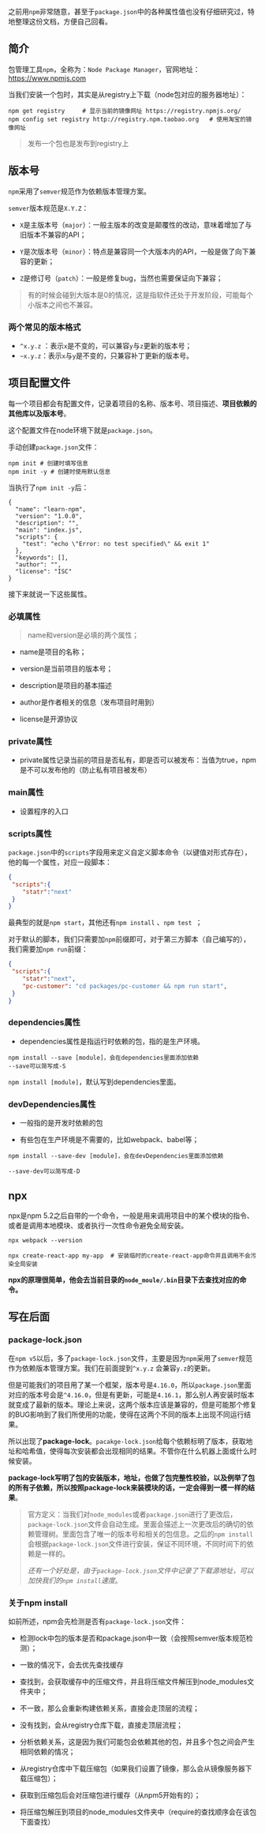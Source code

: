 之前用`npm`非常随意，甚至于`package.json`中的各种属性值也没有仔细研究过，特地整理这份文档，方便自己回看。

## 简介

包管理工具`npm`，全称为：`Node Package Manager`，官网地址：https://www.npmjs.com

当我们安装一个包时，其实是从registry上下载（node包对应的服务器地址）：

```
npm get registry     # 显示当前的镜像网址 https://registry.npmjs.org/
npm config set registry http://registry.npm.taobao.org   # 使用淘宝的镜像网址
```

> 发布一个包也是发布到registry上

## 版本号

`npm`采用了`semver`规范作为依赖版本管理方案。

`semver`版本规范是`X.Y.Z`：

+ `X`是主版本号（`major`）：一般主版本的改变是颠覆性的改动，意味着增加了与旧版本不兼容的API；

+ `Y`是次版本号（`minor`）：特点是兼容同一个大版本内的API，一般是做了向下兼容的更新；
+ `Z`是修订号（`patch`）：一般是修复bug，当然也需要保证向下兼容；

> 有的时候会碰到大版本是0的情况，这是指软件还处于开发阶段，可能每个小版本之间也不兼容。

### 两个常见的版本格式

+ `^x.y.z` ：表示`x`是不变的，可以兼容`y`与`z`更新的版本号；
+ `~x.y.z`：表示`x`与`y`是不变的，只兼容补丁更新的版本号。

## 项目配置文件

每一个项目都会有配置文件，记录着项目的名称、版本号、项目描述、**项目依赖的其他库以及版本号**。

这个配置文件在node环境下就是`package.json`。

手动创建`package.json`文件：

```
npm init # 创建时填写信息
npm init -y # 创建时使用默认信息
```

当执行了`npm init -y`后：

```
{
  "name": "learn-npm",
  "version": "1.0.0",
  "description": "",
  "main": "index.js",
  "scripts": {
    "test": "echo \"Error: no test specified\" && exit 1"
  },
  "keywords": [],
  "author": "",
  "license": "ISC"
}
```

接下来就说一下这些属性。

### 必填属性

> name和version是必填的两个属性；

+ name是项目的名称；
+ version是当前项目的版本号；

+ description是项目的基本描述
+ author是作者相关的信息（发布项目时用到）
+ license是开源协议

### private属性

+ private属性记录当前的项目是否私有，即是否可以被发布：当值为true，npm是不可以发布他的（防止私有项目被发布）

### main属性

+ 设置程序的入口

### scripts属性

`package.json`中的`scripts`字段用来定义自定义脚本命令（以键值对形式存在），他的每一个属性，对应一段脚本：

```json
{
 "scripts":{
 	"statr":"next"
 }
}
```

最典型的就是`npm start`，其他还有`npm install` 、`npm test `；

对于默认的脚本，我们只需要加`npm`前缀即可，对于第三方脚本（自己编写的），我们需要加`npm run`前缀：

```json
{
 "scripts":{
 	"statr":"next",
 	"pc-customer": "cd packages/pc-customer && npm run start",
 }
}
```

### dependencies属性

+ dependencies属性是指运行时依赖的包，指的是生产环境。

```
npm install --save [module]，会在dependencies里面添加依赖
--save可以简写成-S

```

`npm install [module]`，默认写到dependencies里面。

### devDependencies属性

+ 一般指的是开发时依赖的包

+ 有些包在生产环境是不需要的，比如webpack、babel等；

```
npm install --save-dev [module]，会在devDependencies里面添加依赖

--save-dev可以简写成-D
```

## npx

npx是npm 5.2之后自带的一个命令，一般是用来调用项目中的某个模块的指令、或者是调用本地模块、或者执行一次性命令避免全局安装。

```
npx webpack --version

npx create-react-app my-app  # 安装临时的create-react-app命令并且调用不会污染全局安装
```

**npx的原理很简单，他会去当前目录的`node_moule/.bin`目录下去查找对应的命令。**

## 写在后面

### package-lock.json

在`npm v5`以后，多了`package-lock.json`文件，主要是因为`npm`采用了`semver`规范作为依赖版本管理方案。我们在前面提到`^x.y.z` 会兼容`y.z`的更新。

但是可能我们的项目用了某一个框架，版本号是`4.16.0`，所以`package.json`里面对应的版本号会是`^4.16.0`，但是有更新，可能是`4.16.1`，那么别人再安装时版本就变成了最新的版本。理论上来说，这两个版本应该是兼容的，但是可能那个修复的BUG影响到了我们所使用的功能，使得在这两个不同的版本上出现不同运行结果。

所以出现了**package-lock**。`pacakge-lock.json`给每个依赖标明了版本，获取地址和哈希值，使得每次安装都会出现相同的结果。不管你在什么机器上面或什么时候安装。

**package-lock写明了包的安装版本，地址，也做了包完整性校验，以及例举了包的所有子依赖，所以按照package-lock来装模块的话，一定会得到一模一样的结果**。

> 官方定义：当我们对`node_modules`或者`package.json`进行了更改后，`package-lock.json`文件会自动生成。里面会描述上一次更改后的确切的依赖管理树。里面包含了唯一的版本号和相关的包信息。之后的`npm install`会根据`package-lock.json`文件进行安装，保证不同环境，不同时间下的依赖是一样的。
>
>  *还有一个好处是，由于`package-lock.json`文件中记录了下载源地址，可以加快我们的`npm install`速度*。

### 关于npm install

如前所述，npm会先检测是否有`package-lock.json`文件：

+  检测lock中包的版本是否和package.json中一致（会按照semver版本规范检测）；
  +  一致的情况下，会去优先查找缓存 
  + 查找到，会获取缓存中的压缩文件，并且将压缩文件解压到node_modules文件夹中；
  +  不一致，那么会重新构建依赖关系，直接会走顶层的流程； 

+ 没有找到，会从registry仓库下载，直接走顶层流程；

+ 分析依赖关系，这是因为我们可能包会依赖其他的包，并且多个包之间会产生相同依赖的情况；

+  从registry仓库中下载压缩包（如果我们设置了镜像，那么会从镜像服务器下载压缩包）；

+ 获取到压缩包后会对压缩包进行缓存（从npm5开始有的）； 

+ 将压缩包解压到项目的node_modules文件夹中（require的查找顺序会在该包下面查找） 

